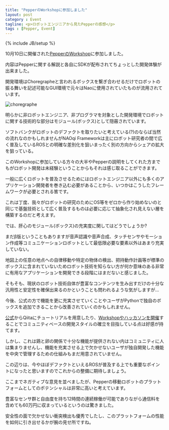 ```yaml
---
title: "PepperのWorkshopに参加しました"
layout: post
category : Event
tagline: <p>ロボットエンジニアから見たPepperの感想</p>
tags : [Pepper, Event]
---
```


{% include JB/setup %}

10月10日に開催された[PepperのWorkshop](http://pepper.doorkeeper.jp/events/15880)に参加しました。

内容はPepperに関する解説と各自にSDKが配布されてちょっとした開発体験が出来ました。

開発環境はChoregrapheと言われるボックスを繋ぎ合わせるだけでロボットの振る舞いを記述可能なGUI環境で元々はNaoに使用されていたものが流用されています。

![choregraphe]({{BASE_PATH}}/images/pepper/choregraphe.png)

明らかに非ロボットエンジニア、非プログラマを対象とした開発環境でロボットに関する技術的な部分はモジュール(ボックス)として隠蔽されています。

ソフトバンクがロボットのデファクトを取りたいと考えている(?)のならば当然の流れなのかもしれませんがNAOqi Frameworkは主にロボット研究者の間で広く普及しているROSとの明確な差別化を狙いまったく別の方向からシェアの拡大を狙っている。

このWorkshopに参加している方々の大半やPepperの説明をしてくれた方までもがロボット開発は未経験ということからもそれは感じ取ることができます。

一般に広くロボットを普及させるためにはロボットエンジニア以外にも多くのアプリケーション開発者を巻き込む必要があることから、いつかはこうしたフレームワークが必要とされる筈です。

これは丁度、我々がロボットの研究のためにOS等をゼロから作り始めないのと同じで基盤技術として広く普及するものは必要に応じて抽象化され見えない層を構築するのだと考えます。

では、肝心のモジュール(ボックス)の充実度に関してはどうでしょうか?

まだβ版ということもありますが音声認識や音声合成、タッチセンサやモーション作成等コミュニケーションロボットとして最低限必要な要素以外はあまり充実していない。

地図上の任意の地点への自律移動や特定の物体の検出、把持動作計画等が標準のボックスに含まれていないためロボット技術を知らない方が何か意味のある非常に有用なアプリケーションを開発できる段階にはまだないと感じました。

そもそも、現状のロボット技術自体が豊富なコンテンツを生み出すだけの十分な汎用性と安定性を確保出来るのかということも問われるような気がしますが...

今後、公式の方で機能を更に充実させていくことやユーザがPythonで独自のボックスを追加できることから改善されていくのかもしれません。

[公式](http://qiita.com/Atelier-Akihabara)からQiitaにチュートリアルを用意したり、[Workshopやハッカソンを開催](http://pepper.doorkeeper.jp/)することでコミュニティベースの開発スタイルの確立を目指している点は好感が持てます。

しかし、これは鶏と卵の関係で十分な機能が提供されない内はコミュニティに人は集まりませんし、機能を充実させる上で欠かせないユーザが独自開発した機能を中央で管理するための仕組みもまだ用意されていません。

この辺りは、今やほぼデファクトといえるROSが普及する上でも重要なポイントになったと思いますのでこれからの整備に期待しましょう。

ここまでネガティブな意見を並べましたが、Pepperの移動ロボットのプラットフォームとしてのポテンシャルは非常に高いと考えています。

豊富なセンサ群と自由度を持ち12時間の連続稼働が可能でありながら通信料を含めても60万円に収まっているというのは驚きました。

安全性の面で欠かせない衝突検出も優秀でしたし、このプラットフォームの性能を如何に引き出せるかが腕の見せ所ですね。

